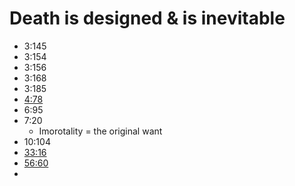 # Death is designed & is inevitable

- 3:145
- 3:154
- 3:156
- 3:168
- 3:185
- [4:78](https://quran.com/4/78)
- 6:95
- 7:20
    - Imorotality = the original want
- 10:104
- [33:16](https://quran.com/33/16)
- [56:60](https://quran.com/56/60)
- 

